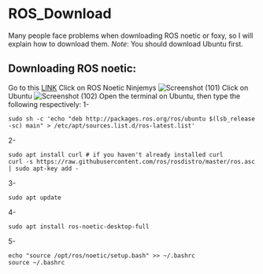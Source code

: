 # ROS_Download
Many people face problems when downloading ROS noetic or foxy, so I will explain how to download them.
*Note*: You should download Ubuntu first.
## Downloading ROS noetic:
Go to this [LINK](http://wiki.ros.org/ROS/Installation)
Click on ROS Noetic Ninjemys
![Screenshot (101)](https://github.com/Mapoto99/ROS_Download/assets/174211031/7e78f198-3365-498e-9540-d5eb6542b8f8)
Click on Ubuntu
![Screenshot (102)](https://github.com/Mapoto99/ROS_Download/assets/174211031/bcbc3d6b-4906-460e-b0ae-48d0089cee1d)
Open the terminal on Ubuntu, then type the following respectively:
1-
```
sudo sh -c 'echo "deb http://packages.ros.org/ros/ubuntu $(lsb_release -sc) main" > /etc/apt/sources.list.d/ros-latest.list'
```
2-
```
sudo apt install curl # if you haven't already installed curl
curl -s https://raw.githubusercontent.com/ros/rosdistro/master/ros.asc | sudo apt-key add -
```
3-
```
sudo apt update
```
4-
```
sudo apt install ros-noetic-desktop-full
```
5-
```
echo "source /opt/ros/noetic/setup.bash" >> ~/.bashrc
source ~/.bashrc
```

